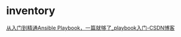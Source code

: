 # inventory
[从入门到精通Ansible Playbook，一篇就够了_playbook入门-CSDN博客](https://blog.csdn.net/q2524607033/article/details/134089507#:~:text=Ansible%20%E5%8F%AF%E4%BB%A5)